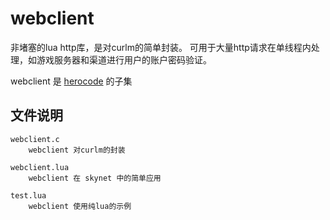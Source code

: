 # webclient

非堵塞的lua http库，是对curlm的简单封装。
可用于大量http请求在单线程内处理，如游戏服务器和渠道进行用户的账户密码验证。

webclient 是 [herocode](https://bitbucket.org/beings/herocode) 的子集

## 文件说明

	webclient.c 
		webclient 对curlm的封装
		
	webclient.lua
		webclient 在 skynet 中的简单应用
		
	test.lua
		webclient 使用纯lua的示例
		
			
	